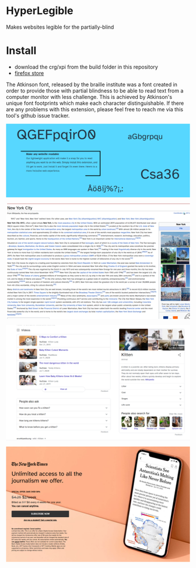 # HyperLegible
Makes websites legible for the partially-blind

# Install
  * download the crg/xpi from the build folder in this repository
  * [firefox store](https://addons.mozilla.org/en-US/firefox/addon/hyperlegible/)


The Atkinson font, released by the braille institute was a font created in order to provide those with partial blindness to be able to read text from a computer monitor with less challenge. This is achieved by Atkinson's unique font footprints which make each character distinguishable. 
If there are any problems with this extension, please feel free to reach me via this tool's github issue tracker.

![promoposter](examples/bigbanner.png?raw=true "big banner")

![promoposter](examples/wikipedia.png?raw=true "Demo 1")

![promoposter](examples/kitten.png?raw=true "Demo 2")

![promoposter](examples/nyt.png?raw=true "Demo 3")

